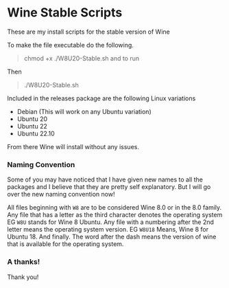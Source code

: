 # Wine Stable Scripts
These are my install scripts for the stable version of Wine 

To make the file executable do the following. 
> chmod +x ./W8U20-Stable.sh and to run 

Then
> ./W8U20-Stable.sh


Included in the releases package are the following Linux variations


+ Debian (This will work on any Ubuntu variation)
+ Ubuntu 20
+ Ubuntu 22
+ Ubuntu 22.10


From there Wine will install without any issues.

### Naming Convention

Some of you may have noticed that I have given new names to all the packages and I believe that they are pretty self explanatory. But I will go over the new naming convention now!

All files beginning with ```W8``` are to be considered Wine 8.0 or in the 8.0 family.
Any file that has a letter as the third character denotes the operating system EG ```W8U``` stands for Wine 8 Ubuntu.
Any file with a numbering after the 2nd letter means the operating system version. EG ```W8U18``` Means, Wine 8 for Ubuntu 18.
And finally. The word after the dash means the version of wine that is available for the operating system.


### A thanks!

Thank you!

